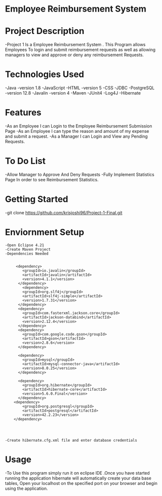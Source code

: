 # Employee Reimbursement System

# Project Description
  -Project 1 Is a Employee Reimbursement System . This Program allows Employees To login and submit reimbursement requests as well as allowing managers to view and approve or 	    deny any reimbursement Requests.

# Technologies Used
  -Java -version 1.8
  -JavaScript
  -HTML -version 5
  -CSS
  -JDBC
  -PostgreSQL -version 12.8
  -Javalin -version 4
  -Maven
  -JUnit4
  -Log4J
  -Hibernate



# Features
  -As an Employee I can Login to the Employee Reimbursement Submission Page
  -As an Employee I can type the reason and amount of my expense and submit a request.
  -As a Manager I can Login and View any Pending Requests.
# To Do List
  -Allow Manager to Approve And Deny Requests
  -Fully Implement Statistics Page In order to see Reimbursement Statistics.
  

# Getting Started
  -git clone https://github.com/krisjoshi96/Project-1-Final.git
 
 # Enviornment Setup
    -Open Eclipse 4.21
    -Create Maven Project 
    -Dependencies Needed
      		
		
		 <dependency>
			<groupId>io.javalin</groupId>
			<artifactId>javalin</artifactId>
			<version>4.1.1</version>
		  </dependency>
		    <dependency>
			<groupId>org.slf4j</groupId>
			<artifactId>slf4j-simple</artifactId>
			<version>1.7.31</version>
		  </dependency>
		  <dependency>
			<groupId>com.fasterxml.jackson.core</groupId>
			<artifactId>jackson-databind</artifactId>
			<version>2.12.4</version>
		  </dependency>
		  <dependency>
			<groupId>com.google.code.gson</groupId>
			<artifactId>gson</artifactId>
			<version>2.8.6</version>
		  </dependency>

		  <dependency>
			<groupId>mysql</groupId>
			<artifactId>mysql-connector-java</artifactId>
			<version>8.0.25</version>
		  </dependency>
  
		  <dependency>
			<groupId>org.hibernate</groupId>
			<artifactId>hibernate-core</artifactId>
			<version>5.6.0.Final</version>
		  </dependency>
	  	<dependency>
			<groupId>org.postgresql</groupId>
			<artifactId>postgresql</artifactId>
			<version>42.2.23</version>
	  	</dependency>
    
    


	-Create hibernate.cfg.xml file and enter database credentials



# Usage
  -To Use this program simply run it on eclipse IDE .Once you have started running the application hibernate will automatically create your data base tables, Open your localhost   on the specified port on your browser and begin using the application.      
     
